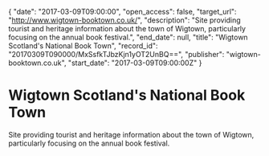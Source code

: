{
  "date": "2017-03-09T09:00:00", 
  "open_access": false, 
  "target_url": "http://www.wigtown-booktown.co.uk/", 
  "description": "Site providing tourist and heritage information about the town of Wigtown, particularly focusing on the annual book festival.", 
  "end_date": null, 
  "title": "Wigtown Scotland's National Book Town", 
  "record_id": "20170309T090000/MxSsfkTJbzKjn1yOT2UnBQ==", 
  "publisher": "wigtown-booktown.co.uk", 
  "start_date": "2017-03-09T09:00:00Z"
}

# Wigtown Scotland's National Book Town

Site providing tourist and heritage information about the town of Wigtown, particularly focusing on the annual book festival.
